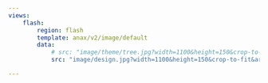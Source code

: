 ```yaml
---
views:
    flash:
        region: flash
        template: anax/v2/image/default
        data:
            # src: "image/theme/tree.jpg?width=1100&height=150&crop-to-fit&area=0,0,30,0"
            src: "image/design.jpg?width=1100&height=150&crop-to-fit&area=0,0,30,0"

---
```

